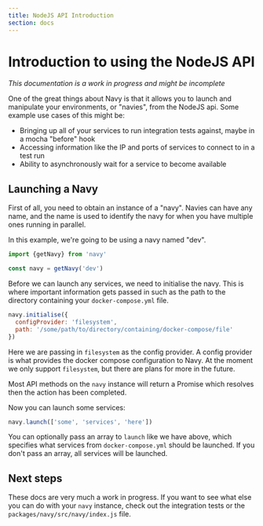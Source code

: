```yaml
---
title: NodeJS API Introduction
section: docs
---
```


Introduction to using the NodeJS API
====================================

*This documentation is a work in progress and might be incomplete*

One of the great things about Navy is that it allows you to launch and manipulate your environments, or "navies",
from the NodeJS api. Some example use cases of this might be:

- Bringing up all of your services to run integration tests against, maybe in a mocha "before" hook
- Accessing information like the IP and ports of services to connect to in a test run
- Ability to asynchronously wait for a service to become available

## Launching a Navy

First of all, you need to obtain an instance of a "navy".
Navies can have any name, and the name is used to identify the navy for when you have multiple ones running in parallel.

In this example, we're going to be using a navy named "dev".

```js
import {getNavy} from 'navy'

const navy = getNavy('dev')
```

Before we can launch any services, we need to initialise the navy. This is where important information gets passed in
such as the path to the directory containing your `docker-compose.yml` file.

```js
navy.initialise({
  configProvider: 'filesystem',
  path: '/some/path/to/directory/containing/docker-compose/file'
})
```

Here we are passing in `filesystem` as the config provider. A config provider is what provides the docker compose configuration
to Navy. At the moment we only support `filesystem`, but there are plans for more in the future.

Most API methods on the `navy` instance will return a Promise which resolves then the action has been completed.

Now you can launch some services:

```js
navy.launch(['some', 'services', 'here'])
```

You can optionally pass an array to `launch` like we have above, which specifies what services from `docker-compose.yml` should
be launched. If you don't pass an array, all services will be launched.


## Next steps

These docs are very much a work in progress. If you want to see what else you can do with your `navy` instance, check out the
integration tests or the `packages/navy/src/navy/index.js` file.
